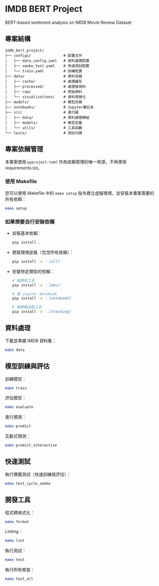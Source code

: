 # IMDB BERT Project

BERT-based sentiment analysis on IMDB Movie Review Dataset

## 專案結構

```
imdb_bert_project/
├── configs/               # 配置文件
│   ├── data_config.yaml   # 資料處理配置
│   ├── smoke_test.yaml    # 快速測試配置
│   └── train.yaml         # 訓練配置
├── data/                  # 資料目錄
│   ├── cache/             # 處理緩存
│   ├── processed/         # 處理後資料
│   ├── raw/               # 原始資料
│   └── visualizations/    # 資料視覺化
├── models/                # 模型目錄
├── notebooks/             # Jupyter筆記本
├── src/                   # 源代碼
│   ├── data/              # 資料處理模組
│   ├── models/            # 模型定義
│   └── utils/             # 工具函數
└── tests/                 # 測試代碼
```

## 專案依賴管理

本專案使用 `pyproject.toml` 作為依賴管理的唯一來源，不再使用 requirements.txt。



### 使用 Makefile

您可以使用 Makefile 中的 `make setup` 指令建立虛擬環境，並安裝本專案需要的所有依賴：

```bash
make setup
```
### 如果想要自行安裝依賴

- 安裝基本依賴：
  ```bash
  pip install .
  ```

- 開發環境安裝（包含所有依賴）：
  ```bash
  pip install -e '.[all]'
  ```

- 安裝特定類型的依賴：
  ```bash
  # 僅開發工具
  pip install -e '.[dev]'
  
  # 僅 Jupyter Notebook 
  pip install -e '.[notebook]'
  
  # 僅實驗追蹤工具
  pip install -e '.[tracking]'
  ```

## 資料處理

下載並準備 IMDB 資料集：

```bash
make data
```

## 模型訓練與評估

訓練模型：

```bash
make train
```

評估模型：

```bash
make evaluate
```

進行預測：

```bash
make predict
```

互動式預測：

```bash
make predict_interactive
```

## 快速測試

執行煙霧測試（快速訓練與評估）：

```bash
make test_cycle_smoke
```

## 開發工具

程式碼格式化：

```bash
make format
```

Linting：

```bash
make lint
```

執行測試：

```bash
make test
```

執行所有檢查：

```bash
make test_all
```
